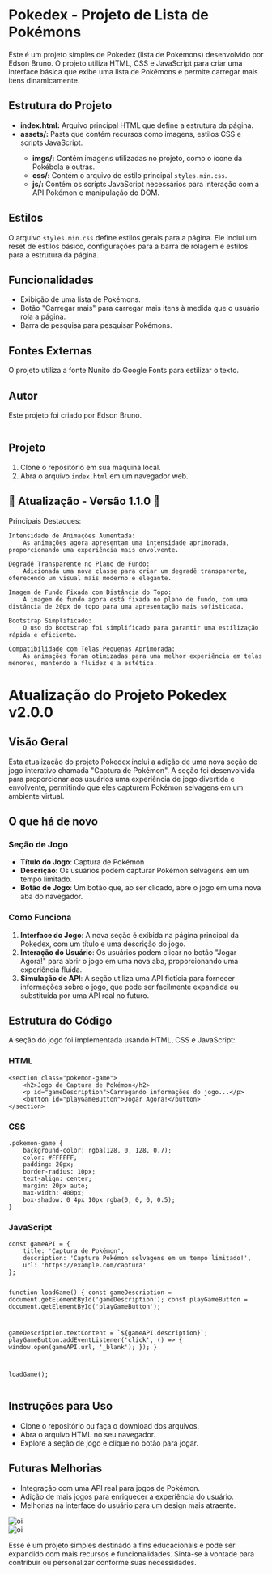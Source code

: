  <h1>Pokedex - Projeto de Lista de Pokémons</h1>

   <p>Este é um projeto simples de Pokedex (lista de Pokémons) desenvolvido por Edson Bruno. O projeto utiliza HTML, CSS e JavaScript para criar uma interface básica que exibe uma lista de Pokémons e permite carregar mais itens dinamicamente.</p>

  <h2>Estrutura do Projeto</h2>
 <ul>
  <li><strong>index.html:</strong> Arquivo principal HTML que define a estrutura da página.</li>
  <li><strong>assets/:</strong> Pasta que contém recursos como imagens, estilos CSS e scripts JavaScript.</li>
  <ul>
  <li><strong>imgs/:</strong> Contém imagens utilizadas no projeto, como o ícone da Pokébola e outras.</li>
  <li><strong>css/:</strong> Contém o arquivo de estilo principal <code>styles.min.css</code>.</li>
  <li><strong>js/:</strong> Contém os scripts JavaScript necessários para interação com a API Pokémon e manipulação do DOM.</li>
  </ul>
 </ul>

 <h2>Estilos</h2>

  <p>O arquivo <code>styles.min.css</code> define estilos gerais para a página. Ele inclui um reset de estilos básico, configurações para a barra de rolagem e estilos para a estrutura da página.</p>

  <h2>Funcionalidades</h2>
   <ul>
   <li>Exibição de uma lista de Pokémons.</li>
   <li>Botão "Carregar mais" para carregar mais itens à medida que o usuário rola a página.</li>
   <li>Barra de pesquisa para pesquisar Pokémons.</li>
   </ul>

  <h2>Fontes Externas</h2>

  <p>O projeto utiliza a fonte Nunito do Google Fonts para estilizar o texto.</p>
   <h2>Autor</h2>

  <p>Este projeto foi criado por Edson Bruno.</p>

   <img src='./a.png' alt=''>
   <br>
   <img src='./b.png' alt=''>

   <h2>Projeto</h2>

  <ol>
  <li>Clone o repositório em sua máquina local.</li>
  <li>Abra o arquivo <code>index.html</code> em um navegador web.</li>
 </ol>
 
 <h2> 🚀 Atualização - Versão 1.1.0 🌟</h2>

Principais Destaques:

    Intensidade de Animações Aumentada:
        As animações agora apresentam uma intensidade aprimorada, proporcionando uma experiência mais envolvente.

    Degradê Transparente no Plano de Fundo:
        Adicionada uma nova classe para criar um degradê transparente, oferecendo um visual mais moderno e elegante.

    Imagem de Fundo Fixada com Distância do Topo:
        A imagem de fundo agora está fixada no plano de fundo, com uma distância de 20px do topo para uma apresentação mais sofisticada.

    Bootstrap Simplificado:
        O uso do Bootstrap foi simplificado para garantir uma estilização rápida e eficiente.

    Compatibilidade com Telas Pequenas Aprimorada:
        As animações foram otimizadas para uma melhor experiência em telas menores, mantendo a fluidez e a estética.



  <h1>Atualização do Projeto Pokedex v2.0.0</h1>

   <h2>Visão Geral</h2>
    <p>
        Esta atualização do projeto Pokedex inclui a adição de uma nova seção de jogo interativo chamada "Captura de Pokémon". A seção foi desenvolvida para proporcionar aos usuários uma experiência de jogo divertida e envolvente, permitindo que eles capturem Pokémon selvagens em um ambiente virtual.
    </p>

   <h2>O que há de novo</h2>

   <h3>Seção de Jogo</h3>
    <ul>
        <li><strong>Título do Jogo</strong>: Captura de Pokémon</li>
        <li><strong>Descrição</strong>: Os usuários podem capturar Pokémon selvagens em um tempo limitado.</li>
        <li><strong>Botão de Jogo</strong>: Um botão que, ao ser clicado, abre o jogo em uma nova aba do navegador.</li>
    </ul>

   <h3>Como Funciona</h3>
    <ol>
        <li><strong>Interface do Jogo</strong>: A nova seção é exibida na página principal da Pokedex, com um título e uma descrição do jogo.</li>
        <li><strong>Interação do Usuário</strong>: Os usuários podem clicar no botão "Jogar Agora!" para abrir o jogo em uma nova aba, proporcionando uma experiência fluida.</li>
        <li><strong>Simulação de API</strong>: A seção utiliza uma API fictícia para fornecer informações sobre o jogo, que pode ser facilmente expandida ou substituída por uma API real no futuro.</li>
    </ol>

   <h2>Estrutura do Código</h2>
    <p>A seção do jogo foi implementada usando HTML, CSS e JavaScript:</p>

   <h3>HTML</h3>
    <pre><code>&lt;section class="pokemon-game"&gt;
    &lt;h2&gt;Jogo de Captura de Pokémon&lt;/h2&gt;
    &lt;p id="gameDescription"&gt;Carregando informações do jogo...&lt;/p&gt;
    &lt;button id="playGameButton"&gt;Jogar Agora!&lt;/button&gt;
&lt;/section&gt;</code></pre>

   <h3>CSS</h3>
    <pre><code>.pokemon-game {
    background-color: rgba(128, 0, 128, 0.7);
    color: #FFFFFF;
    padding: 20px;
    border-radius: 10px;
    text-align: center;
    margin: 20px auto;
    max-width: 400px;
    box-shadow: 0 4px 10px rgba(0, 0, 0, 0.5);
}</code></pre>

   <h3>JavaScript</h3>
    <pre><code>const gameAPI = {
    title: 'Captura de Pokémon',
    description: 'Capture Pokémon selvagens em um tempo limitado!',
    url: 'https://example.com/captura'
};

function loadGame() {
    const gameDescription = document.getElementById('gameDescription');
    const playGameButton = document.getElementById('playGameButton');

   gameDescription.textContent = \`\${gameAPI.description}\`;
    playGameButton.addEventListener('click', () => {
        window.open(gameAPI.url, '_blank');
    });
}

loadGame();</code></pre>

   <h2>Instruções para Uso</h2>
    <ul>
        <li>Clone o repositório ou faça o download dos arquivos.</li>
        <li>Abra o arquivo HTML no seu navegador.</li>
        <li>Explore a seção de jogo e clique no botão para jogar.</li>
    </ul>

   <h2>Futuras Melhorias</h2>
   <ul>
        <li>Integração com uma API real para jogos de Pokémon.</li>
        <li>Adição de mais jogos para enriquecer a experiência do usuário.</li>
        <li>Melhorias na interface do usuário para um design mais atraente.</li>
    </ul>
    <img src="10.PNG" alt='oi'>
    <br>
    <img src='11.PNG' alt='oi'>
    <br>

 <p>Esse é um projeto simples destinado a fins educacionais e pode ser expandido com mais recursos e funcionalidades. Sinta-se à vontade para contribuir ou personalizar conforme suas necessidades.</p>
